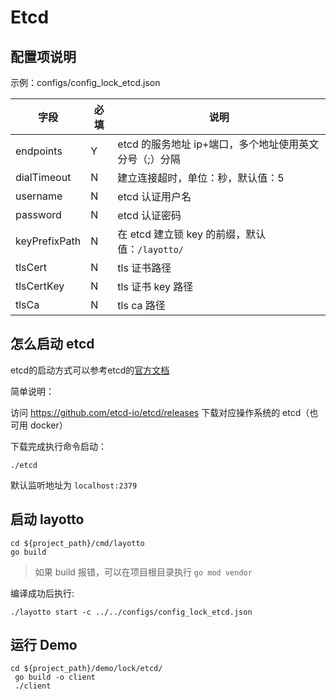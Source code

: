 # Etcd

## 配置项说明
示例：configs/config_lock_etcd.json

| 字段 | 必填 | 说明 |
| --- | --- | --- |
| endpoints | Y | etcd 的服务地址 ip+端口，多个地址使用英文分号（;）分隔 |
| dialTimeout | N | 建立连接超时，单位：秒，默认值：5 |
| username | N | etcd 认证用户名 |
| password | N | etcd 认证密码 |
| keyPrefixPath | N | 在 etcd 建立锁 key 的前缀，默认值：`/layotto/` |
| tlsCert | N | tls 证书路径 |
| tlsCertKey | N | tls 证书 key 路径 |
| tlsCa | N | tls ca 路径 |

## 怎么启动 etcd

etcd的启动方式可以参考etcd的[官方文档](https://etcd.io/docs/v3.5/quickstart/)

简单说明：

访问 https://github.com/etcd-io/etcd/releases 下载对应操作系统的 etcd（也可用 docker）

下载完成执行命令启动：
````shell
./etcd
````

默认监听地址为 `localhost:2379`

## 启动 layotto

````shell
cd ${project_path}/cmd/layotto
go build
````
>如果 build 报错，可以在项目根目录执行 `go mod vendor`

编译成功后执行:
````shell
./layotto start -c ../../configs/config_lock_etcd.json
````

## 运行 Demo

````shell
cd ${project_path}/demo/lock/etcd/
 go build -o client
 ./client
````

